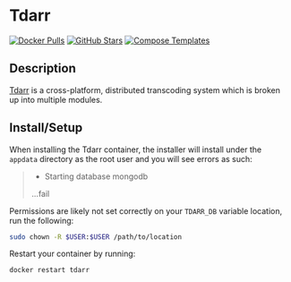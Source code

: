# Tdarr

[![Docker Pulls](https://img.shields.io/docker/pulls/haveagitgat/tdarr?style=flat-square&color=607D8B&label=docker%20pulls&logo=docker)](https://hub.docker.com/r/haveagitgat/tdarr)
[![GitHub Stars](https://img.shields.io/github/stars/haveagitgat/tdarr?style=flat-square&color=607D8B&label=github%20stars&logo=github)](https://github.com/haveagitgat/tdarr)
[![Compose Templates](https://img.shields.io/static/v1?style=flat-square&color=607D8B&label=compose&message=templates)](https://github.com/GhostWriters/DockSTARTer/tree/main/compose/.apps/tdarr)

## Description

[Tdarr](https://github.com/haveagitgat/tdarr) is a cross-platform, distributed transcoding system which is broken up into multiple modules.

## Install/Setup

When installing the Tdarr container, the installer will install under the
`appdata` directory as the root user and you will see errors as such:

> - Starting database mongodb
>
> ...fail

Permissions are likely not set correctly on your `TDARR_DB` variable location,
run the following:

```bash
sudo chown -R $USER:$USER /path/to/location
```

Restart your container by running:

```bash
docker restart tdarr
```
